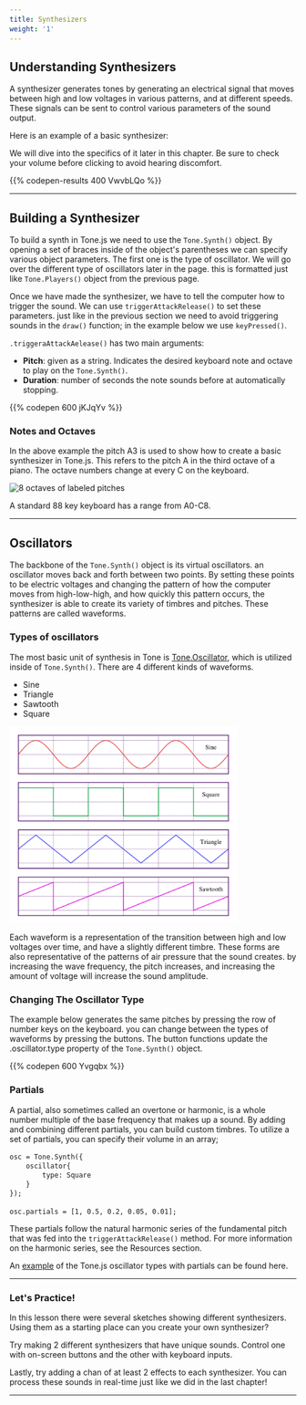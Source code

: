 ```yaml
---
title: Synthesizers
weight: '1'
---
```

## Understanding Synthesizers

A synthesizer generates tones by generating an electrical signal that moves between high and low voltages in various patterns, and at different speeds. These signals can be sent to control various parameters of the sound output. 

Here is an example of a basic synthesizer:

We will dive into the specifics of it later in this chapter. Be sure to check your volume before clicking to avoid hearing discomfort.

{{% codepen-results 400 VwvbLQo %}}

---

## Building a Synthesizer

To build a synth in Tone.js we need to use the `Tone.Synth()` object. By opening a set of braces inside of the object's parentheses we can specify various object parameters. The first one is the type of oscillator. We will go over the different type of oscillators later in the page. this is formatted just like `Tone.Players()` object from the previous page. 

Once we have made the synthesizer, we have to tell the computer how to trigger the sound. We can use `triggerAttackRelease()` to set these parameters. just like in the previous section we need to avoid triggering sounds in the `draw()` function; in the example below we use `keyPressed()`. 

`.triggeraAttackAelease()` has two main arguments:

* **Pitch**: given as a string. Indicates the desired keyboard note and octave to play on the `Tone.Synth()`.
* **Duration**: number of seconds the note sounds before at automatically stopping.

{{% codepen 600 jKJqYv %}}

### Notes and Octaves

In the above example the pitch A3 is used to show how to create a basic synthesizer in Tone.js. This refers to the pitch A in the third octave of a piano. The octave numbers change at every C on the keyboard.

![8 octaves of labeled pitches](/images/graphics/keyboard.png)

A standard 88 key keyboard has a range from A0-C8.

---

## Oscillators

 The backbone of the `Tone.Synth()` object is its virtual oscillators. an oscillator moves back and forth between two points. By setting these points to be electric voltages and changing the pattern of how the computer moves from high-low-high, and how quickly this pattern occurs, the synthesizer is able to create its variety of timbres and pitches. These patterns are called waveforms.

### Types of oscillators

The most basic unit of synthesis in Tone is [Tone.Oscillator](https://tonejs.github.io/docs/r11/Oscillator), which is utilized inside of `Tone.Synth()`. There are 4 different kinds of waveforms.

* Sine
* Triangle
* Sawtooth
* Square

<img src="waveforms.png" width="400px">

Each waveform is a representation of the transition between high and low voltages over time, and have a slightly different timbre. These forms are also representative of the patterns of air pressure that the sound creates. by increasing the wave frequency, the pitch increases, and increasing the amount of voltage will increase the sound amplitude.

### Changing The Oscillator Type

The example below generates the same pitches by pressing the row of number keys on the keyboard. you can change between the types of waveforms by pressing the buttons. The button functions update the .oscillator.type property of the `Tone.Synth()` object.

{{% codepen 600 Yvgqbx %}}

### Partials

A partial, also sometimes called an overtone or harmonic, is a whole number multiple of the base frequency that makes up a sound. By adding and combining different partials, you can build custom timbres. To utilize a set of partials, you can specify their volume in an array;

```
osc = Tone.Synth({
    oscillator{
        type: Square
    }
});

osc.partials = [1, 0.5, 0.2, 0.05, 0.01];
```

These partials follow the natural harmonic series of the fundamental pitch that was fed into the `triggerAttackRelease()` method. For more information on the harmonic series, see the Resources section.

An [example](https://tonejs.github.io/examples/oscillator.html) of the Tone.js oscillator types with partials can be found here.

---

### Let's Practice!

In this lesson there were several sketches showing different synthesizers. Using them as a starting place can you create your own synthesizer?

Try making 2 different synthesizers that have unique sounds. Control one with on-screen buttons and the other with keyboard inputs.

Lastly, try adding a chan of at least 2 effects to each synthesizer. You can process these sounds in real-time just like we did in the last chapter!

---